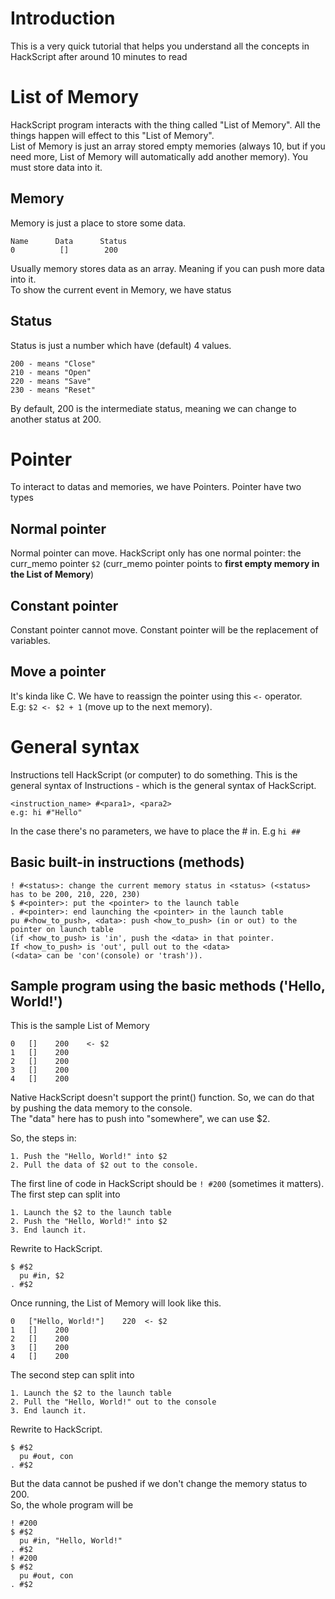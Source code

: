 # Introduction
This is a very quick tutorial that helps you understand all the concepts in HackScript after around 10 minutes to read


# List of Memory
HackScript program interacts with the thing called "List of Memory". All the things happen will effect to this "List of Memory". <br>
List of Memory is just an array stored empty memories (always 10, but if you need more, List of Memory will automatically add another memory). 
You must store data into it.

## Memory
Memory is just a place to store some data. <br>

```
Name      Data      Status
0          []        200
```
Usually memory stores data as an array. Meaning if you can push more data into it. <br>
To show the current event in Memory, we have status

## Status

Status is just a number which have (default) 4 values. 
```
200 - means "Close"
210 - means "Open"
220 - means "Save"
230 - means "Reset"
```
By default, 200 is the intermediate status, meaning we can change to another status at 200.

# Pointer

To interact to datas and memories, we have Pointers.
Pointer have two types

## Normal pointer

Normal pointer can move. HackScript only has one normal pointer: the curr_memo pointer `$2` (curr_memo pointer points to **first empty memory in the List of Memory**)

## Constant pointer

Constant pointer cannot move. Constant pointer will be the replacement of variables.

## Move a pointer

It's kinda like C. We have to reassign the pointer using this `<-` operator. <br>
E.g: `$2 <- $2 + 1` (move up to the next memory).

# General syntax

Instructions tell HackScript (or computer) to do something. This is the general syntax of Instructions - which is the general syntax of HackScript.

```
<instruction_name> #<para1>, <para2>
e.g: hi #"Hello"
``` 

In the case there's no parameters, we have to place the # in. E.g `hi ##`<br>

## Basic built-in instructions (methods)

```
! #<status>: change the current memory status in <status> (<status> has to be 200, 210, 220, 230)
$ #<pointer>: put the <pointer> to the launch table
. #<pointer>: end launching the <pointer> in the launch table
pu #<how_to_push>, <data>: push <how_to_push> (in or out) to the pointer on launch table
(if <how_to_push> is 'in', push the <data> in that pointer. 
If <how_to_push> is 'out', pull out to the <data> 
(<data> can be 'con'(console) or 'trash')).
```

## Sample program using the basic methods ('Hello, World!')
This is the sample List of Memory
```
0   []    200    <- $2
1   []    200
2   []    200
3   []    200
4   []    200
```
Native HackScript doesn't support the print() function. So, we can do that by pushing the data memory to the console.<br>
The "data" here has to push into "somewhere", we can use $2. <br>

So, the steps in:
```
1. Push the "Hello, World!" into $2
2. Pull the data of $2 out to the console. 
```

The first line of code in HackScript should be `! #200` (sometimes it matters). <br>
The first step can split into
```
1. Launch the $2 to the launch table
2. Push the "Hello, World!" into $2
3. End launch it.
```
Rewrite to HackScript. <br>
```
$ #$2
  pu #in, $2
. #$2
```
Once running, the List of Memory will look like this. <br>
```
0   ["Hello, World!"]    220  <- $2
1   []    200
2   []    200
3   []    200
4   []    200
```
The second step can split into
```
1. Launch the $2 to the launch table
2. Pull the "Hello, World!" out to the console
3. End launch it.
```
Rewrite to HackScript. <br>
```
$ #$2
  pu #out, con
. #$2
```
But the data cannot be pushed if we don't change the memory status to 200. <br>
So, the whole program will be 
```
! #200
$ #$2
  pu #in, "Hello, World!"
. #$2
! #200
$ #$2
  pu #out, con
. #$2
```
